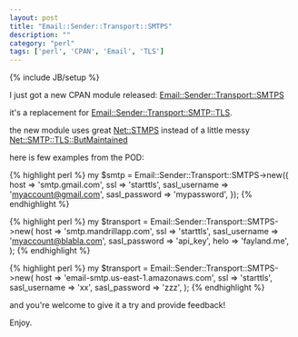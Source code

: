 ```yaml
---
layout: post
title: "Email::Sender::Transport::SMTPS"
description: ""
category: "perl"
tags: ['perl', 'CPAN', 'Email', 'TLS']
---
```

{% include JB/setup %}

I just got a new CPAN module released: [Email::Sender::Transport::SMTPS](https://metacpan.org/pod/Email::Sender::Transport::SMTPS)

it's a replacement for [Email::Sender::Transport::SMTP::TLS](https://metacpan.org/pod/Email::Sender::Transport::SMTP::TLS).

the new module uses great [Net::STMPS](https://metacpan.org/pod/Net::STMPS) instead of a little messy [Net::SMTP::TLS::ButMaintained](https://metacpan.org/pod/Net::SMTP::TLS::ButMaintained)

here is few examples from the POD:

{% highlight perl %}
my $smtp  = Email::Sender::Transport::SMTPS->new({
  host => 'smtp.gmail.com',
  ssl  => 'starttls',
  sasl_username => 'myaccount@gmail.com',
  sasl_password => 'mypassword',
});
{% endhighlight %}

{% highlight perl %}
my $transport = Email::Sender::Transport::SMTPS->new(
  host => 'smtp.mandrillapp.com',
  ssl  => 'starttls',
  sasl_username => 'myaccount@blabla.com',
  sasl_password => 'api_key',
  helo => 'fayland.me',
);
{% endhighlight %}

{% highlight perl %}
my $transport = Email::Sender::Transport::SMTPS->new(
  host => 'email-smtp.us-east-1.amazonaws.com',
  ssl  => 'starttls',
  sasl_username => 'xx',
  sasl_password => 'zzz',
);
{% endhighlight %}

and you're welcome to give it a try and provide feedback!

Enjoy.